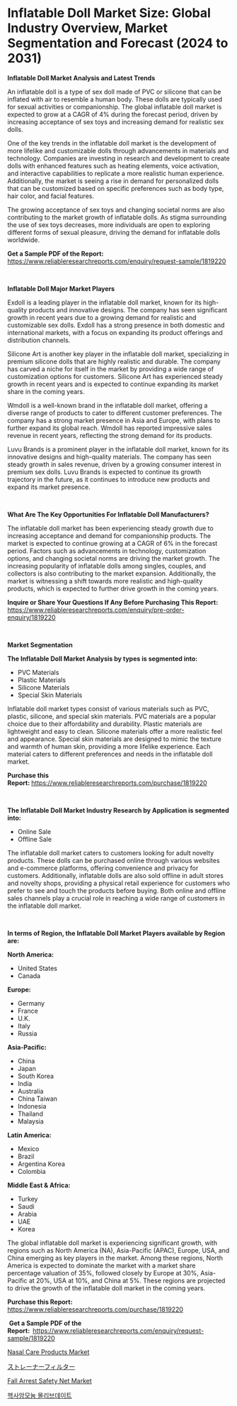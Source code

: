 <p><h1>Inflatable Doll Market Size: Global Industry Overview, Market Segmentation and Forecast (2024 to 2031)</h1></p><p><strong>Inflatable Doll Market Analysis and Latest Trends</strong></p>
<p><p>An inflatable doll is a type of sex doll made of PVC or silicone that can be inflated with air to resemble a human body. These dolls are typically used for sexual activities or companionship. The global inflatable doll market is expected to grow at a CAGR of 4% during the forecast period, driven by increasing acceptance of sex toys and increasing demand for realistic sex dolls.</p><p>One of the key trends in the inflatable doll market is the development of more lifelike and customizable dolls through advancements in materials and technology. Companies are investing in research and development to create dolls with enhanced features such as heating elements, voice activation, and interactive capabilities to replicate a more realistic human experience. Additionally, the market is seeing a rise in demand for personalized dolls that can be customized based on specific preferences such as body type, hair color, and facial features.</p><p>The growing acceptance of sex toys and changing societal norms are also contributing to the market growth of inflatable dolls. As stigma surrounding the use of sex toys decreases, more individuals are open to exploring different forms of sexual pleasure, driving the demand for inflatable dolls worldwide.</p></p>
<p><strong>Get a Sample PDF of the Report:&nbsp;</strong> <a href="https://www.reliableresearchreports.com/enquiry/request-sample/1819220">https://www.reliableresearchreports.com/enquiry/request-sample/1819220</a></p>
<p>&nbsp;</p>
<p><strong>Inflatable Doll Major Market Players</strong></p>
<p><p>Exdoll is a leading player in the inflatable doll market, known for its high-quality products and innovative designs. The company has seen significant growth in recent years due to a growing demand for realistic and customizable sex dolls. Exdoll has a strong presence in both domestic and international markets, with a focus on expanding its product offerings and distribution channels.</p><p>Silicone Art is another key player in the inflatable doll market, specializing in premium silicone dolls that are highly realistic and durable. The company has carved a niche for itself in the market by providing a wide range of customization options for customers. Silicone Art has experienced steady growth in recent years and is expected to continue expanding its market share in the coming years.</p><p>Wmdoll is a well-known brand in the inflatable doll market, offering a diverse range of products to cater to different customer preferences. The company has a strong market presence in Asia and Europe, with plans to further expand its global reach. Wmdoll has reported impressive sales revenue in recent years, reflecting the strong demand for its products.</p><p>Luvu Brands is a prominent player in the inflatable doll market, known for its innovative designs and high-quality materials. The company has seen steady growth in sales revenue, driven by a growing consumer interest in premium sex dolls. Luvu Brands is expected to continue its growth trajectory in the future, as it continues to introduce new products and expand its market presence.</p></p>
<p>&nbsp;</p>
<p><strong>What Are The Key Opportunities For Inflatable Doll Manufacturers?</strong></p>
<p><p>The inflatable doll market has been experiencing steady growth due to increasing acceptance and demand for companionship products. The market is expected to continue growing at a CAGR of 6% in the forecast period. Factors such as advancements in technology, customization options, and changing societal norms are driving the market growth. The increasing popularity of inflatable dolls among singles, couples, and collectors is also contributing to the market expansion. Additionally, the market is witnessing a shift towards more realistic and high-quality products, which is expected to further drive growth in the coming years.</p></p>
<p><strong>Inquire or Share Your Questions If Any Before Purchasing This Report:</strong> <a href="https://www.reliableresearchreports.com/enquiry/pre-order-enquiry/1819220">https://www.reliableresearchreports.com/enquiry/pre-order-enquiry/1819220</a></p>
<p>&nbsp;</p>
<p><strong>Market Segmentation</strong></p>
<p><strong>The Inflatable Doll Market Analysis by types is segmented into:</strong></p>
<p><ul><li>PVC Materials</li><li>Plastic Materials</li><li>Silicone Materials</li><li>Special Skin Materials</li></ul></p>
<p><p>Inflatable doll market types consist of various materials such as PVC, plastic, silicone, and special skin materials. PVC materials are a popular choice due to their affordability and durability. Plastic materials are lightweight and easy to clean. Silicone materials offer a more realistic feel and appearance. Special skin materials are designed to mimic the texture and warmth of human skin, providing a more lifelike experience. Each material caters to different preferences and needs in the inflatable doll market.</p></p>
<p><strong>Purchase this Report:&nbsp;</strong><a href="https://www.reliableresearchreports.com/purchase/1819220">https://www.reliableresearchreports.com/purchase/1819220</a></p>
<p>&nbsp;</p>
<p><strong>The Inflatable Doll Market Industry Research by Application is segmented into:</strong></p>
<p><ul><li>Online Sale</li><li>Offline Sale</li></ul></p>
<p><p>The inflatable doll market caters to customers looking for adult novelty products. These dolls can be purchased online through various websites and e-commerce platforms, offering convenience and privacy for customers. Additionally, inflatable dolls are also sold offline in adult stores and novelty shops, providing a physical retail experience for customers who prefer to see and touch the products before buying. Both online and offline sales channels play a crucial role in reaching a wide range of customers in the inflatable doll market.</p></p>
<p>&nbsp;</p>
<p><strong>In terms of Region, the Inflatable Doll Market Players available by Region are:</strong></p>
<p>
    <p> <strong> North America: </strong>
        <ul>
            <li>United States</li>
            <li>Canada</li>
        </ul>
        </p> 
    <p> <strong> Europe: </strong>
        <ul>
            <li>Germany</li>
            <li>France</li>
            <li>U.K.</li>
            <li>Italy</li>
            <li>Russia</li>
        </ul>
        </p> 
    <p> <strong> Asia-Pacific: </strong>
        <ul>
            <li>China</li>
            <li>Japan</li>
            <li>South Korea</li>
            <li>India</li>
            <li>Australia</li>
            <li>China Taiwan</li>
            <li>Indonesia</li>
            <li>Thailand</li>
            <li>Malaysia</li>
        </ul>
        </p> 
    <p> <strong> Latin America: </strong>
        <ul>
            <li>Mexico</li>
            <li>Brazil</li>
            <li>Argentina Korea</li>
            <li>Colombia</li>
        </ul>
        </p> 
    <p> <strong> Middle East & Africa: </strong>
        <ul>
            <li>Turkey</li>
            <li>Saudi</li>
            <li>Arabia</li>
            <li>UAE</li>
            <li>Korea</li>
        </ul>
    </p>
    </p>
<p><p>The global inflatable doll market is experiencing significant growth, with regions such as North America (NA), Asia-Pacific (APAC), Europe, USA, and China emerging as key players in the market. Among these regions, North America is expected to dominate the market with a market share percentage valuation of 35%, followed closely by Europe at 30%, Asia-Pacific at 20%, USA at 10%, and China at 5%. These regions are projected to drive the growth of the inflatable doll market in the coming years.</p></p>
<p><strong>Purchase this Report: </strong><a href="https://www.reliableresearchreports.com/purchase/1819220">https://www.reliableresearchreports.com/purchase/1819220</a></p>
<p>&nbsp;<strong>Get a Sample PDF of the Report:&nbsp;&nbsp;</strong><a href="https://www.reliableresearchreports.com/enquiry/request-sample/1819220">https://www.reliableresearchreports.com/enquiry/request-sample/1819220</a></p>
<p><strong></strong></p>
<p><p><a href="https://github.com/kathiaseamanalvaradovlprc2h/Market-Research-Report-List-1/blob/main/nasal-care-products-market.md">Nasal Care Products Market</a></p><p><a href="https://github.com/zekaoe592392/Market-Research-Report-List-1/blob/main/98009283962.md">ストレーナーフィルター</a></p><p><a href="https://github.com/wusalecollins540tpqoz/Market-Research-Report-List-1/blob/main/fall-arrest-safety-net-market.md">Fall Arrest Safety Net Market</a></p><p><a href="https://github.com/vsap75a286l/Market-Research-Report-List-1/blob/main/57266283550.md">헥사암모늄 몰리브데이트</a></p></p>